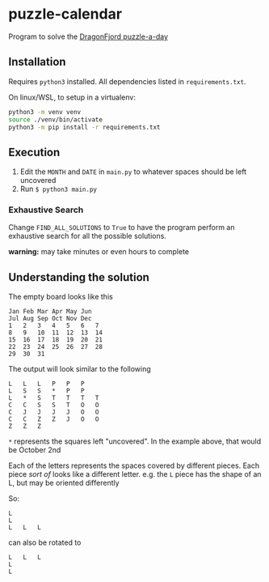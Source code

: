 # puzzle-calendar

Program to solve the [DragonFjord puzzle-a-day](https://www.dragonfjord.com/product/a-puzzle-a-day/)

## Installation

Requires `python3` installed.
All dependencies listed in `requirements.txt`.

On linux/WSL, to setup in a virtualenv:

```bash
python3 -m venv venv
source ./venv/bin/activate
python3 -m pip install -r requirements.txt
```

## Execution

1. Edit the `MONTH` and `DATE` in `main.py` to whatever spaces should be left uncovered
2. Run `$ python3 main.py`

### Exhaustive Search

Change `FIND_ALL_SOLUTIONS` to `True` to have the program perform an exhaustive search for all the possible solutions.

**warning:** may take minutes or even hours to complete

## Understanding the solution

The empty board looks like this

```
Jan Feb Mar Apr May Jun
Jul Aug Sep Oct Nov Dec
1   2   3   4   5   6   7
8   9   10  11  12  13  14
15  16  17  18  19  20  21
22  23  24  25  26  27  28
29  30  31
```

The output will look similar to the following

```
L   L   L   P   P   P
L   S   S   *   P   P
L   *   S   T   T   T   T
C   C   S   S   T   O   O
C   J   J   J   J   O   O
C   C   Z   Z   J   O   O
Z   Z   Z
```

`*` represents the squares left "uncovered". In the example above, that would be October 2nd

Each of the letters represents the spaces covered by different pieces. Each piece _sort of_ looks like a different letter. e.g. the `L` piece has the shape of an L, but may be oriented differently

So:
```
L
L
L   L   L
```

can also be rotated to
```
L   L   L
L
L
```
